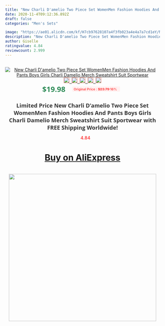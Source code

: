 ```yaml
---
title: "New Charli D'amelio Two Piece Set WomenMen Fashion Hoodies And Pants Boys Girls Charli Damelio Merch Sweatshirt  Suit Sportwear"
date: 2020-11-4T09:12:36.892Z
draft: false
categories: "Men's Sets"

image: "https://ae01.alicdn.com/kf/H7cb97628107a4f3fb023a4e4a7a7cd1eY/New-Charli-D-amelio-Two-Piece-Set-Women-Men-Fashion-Hoodies-And-Pants-Boys-Girls-Charli.jpg"
description: "New Charli D'amelio Two Piece Set WomenMen Fashion Hoodies And Pants Boys Girls Charli Damelio Merch Sweatshirt  Suit Sportwear"
author: Giselle
ratingvalue: 4.84
reviewcount: 2.999
---
```

<br>
<div style="text-align: center;">
<a href="https://s.click.aliexpress.com/e/_AEDoVB" target="_blank" rel="nofollow noopener noreferrer"><img alt="New Charli D'amelio Two Piece Set WomenMen Fashion Hoodies And Pants Boys Girls Charli Damelio Merch Sweatshirt  Suit Sportwear" class="magnifier-image" src="https://ae01.alicdn.com/kf/H7cb97628107a4f3fb023a4e4a7a7cd1eY/New-Charli-D-amelio-Two-Piece-Set-Women-Men-Fashion-Hoodies-And-Pants-Boys-Girls-Charli.jpg_640x640.jpg">
<br>
<img style="border:1px solid salmon" src="https://ae01.alicdn.com/kf/H7cb97628107a4f3fb023a4e4a7a7cd1eY/New-Charli-D-amelio-Two-Piece-Set-Women-Men-Fashion-Hoodies-And-Pants-Boys-Girls-Charli.jpg_120x120.jpg">&nbsp;&nbsp;<img style="border:1px solid salmon" src="https://ae01.alicdn.com/kf/H3d842bf741dc48c283480f76988633f2w/New-Charli-D-amelio-Two-Piece-Set-Women-Men-Fashion-Hoodies-And-Pants-Boys-Girls-Charli.jpg_120x120.jpg">&nbsp;&nbsp;<img style="border:1px solid salmon" src="https://ae01.alicdn.com/kf/H27bf1666d51b4b9b8b909d2676f8de1dw/New-Charli-D-amelio-Two-Piece-Set-Women-Men-Fashion-Hoodies-And-Pants-Boys-Girls-Charli.jpg_120x120.jpg">&nbsp;&nbsp;<img style="border:1px solid salmon" src="https://ae01.alicdn.com/kf/Ha3da0fb16de34481b8294896bc428297M/New-Charli-D-amelio-Two-Piece-Set-Women-Men-Fashion-Hoodies-And-Pants-Boys-Girls-Charli.jpg_120x120.jpg">&nbsp;&nbsp;<img style="border:1px solid salmon" src="https://ae01.alicdn.com/kf/Hfffc9f0386c44308a3cc6fdee17a60eac/New-Charli-D-amelio-Two-Piece-Set-Women-Men-Fashion-Hoodies-And-Pants-Boys-Girls-Charli.jpg_120x120.jpg"></a></div><br0>
<div style="text-align: center;"><span style="background-color: white; border: 0px; box-sizing: border-box; color: seagreen; display: inline-block; font-family: &quot;open sans&quot; , &quot;arial&quot; , &quot;helvetica&quot; , sans-serif , &quot;heiti&quot;; font-size: 24px; font-stretch: inherit; font-weight: 700; line-height: inherit; margin: 0px 10px 0px 0px; padding: 0px; vertical-align: middle;">$19.98 </span>
<span style="background: rgb(255 , 241 , 241); border-radius: 3px; border: 0px; box-sizing: border-box; color: #ff4747; display: inline-block; font-family: inherit; font-size: 12px; font-stretch: inherit; font-style: inherit; font-variant: inherit; font-weight: 600; line-height: inherit; margin: 0px; padding: 2px 5px; transform: scale(0.9); vertical-align: middle;">Original Price : <b style="text-decoration: line-through;">$23.79 </b> 16%&nbsp;&nbsp;</span></div>
<h1 style="color: #333333; display: inline-block; font-family: &quot;open sans&quot; , &quot;arial&quot; , &quot;helvetica&quot; , sans-serif , &quot;heiti&quot;; font-size: 18px; font-stretch: inherit; font-weight: 700; text-align: center;">Limited Price New Charli D'amelio Two Piece Set WomenMen Fashion Hoodies And Pants Boys Girls Charli Damelio Merch Sweatshirt  Suit Sportwear with FREE Shipping Worldwide!</h1>
<div style="color: #ff4747; text-align: center;">
<img src="https://4.bp.blogspot.com/-M0ZcTcb-5uY/XleCXlxnR4I/AAAAAAAAAEc/OrjgMkXV1oMQFaCRZj5HQwOCBcu3w1FegCPcBGAYYCw/s1600/star.png" style="height: 15px;">&nbsp;<b>4.84</b></div>
<div class="button_cont" align="center"><a class="buynow_a" href="https://s.click.aliexpress.com/e/_AEDoVB" target="_blank" rel="nofollow noopener noreferrer"><H1>Buy on AliExpress</H1></a></div><br>
<div class="separator" style="clear: both; text-align: center;">
<img src="https://lh3.googleusercontent.com/-pTy5HemUv9M/XlePHvY0dAI/AAAAAAAAAE4/0nX5iRUoIWY8eMW9Dpxeirr157OZliDIgCLcBGAsYHQ/s1600/badge.gif" width="480">
</div>
